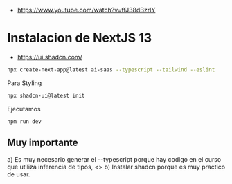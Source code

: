 * https://www.youtube.com/watch?v=ffJ38dBzrlY

# Instalacion de NextJS 13

* https://ui.shadcn.com/

```bash
npx create-next-app@latest ai-saas --typescript --tailwind --eslint
```

Para Styling

```bash
npx shadcn-ui@latest init
```

Ejecutamos

```
npm run dev
```

## Muy importante

a) Es muy necesario generar el --typescript porque hay codigo en el curso que utiliza inferencia de tipos, <>
b) Instalar shadcn porque es muy practico de usar.

